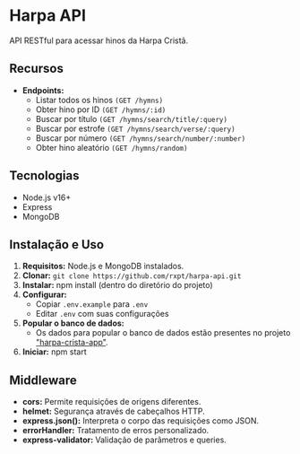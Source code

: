 # Harpa API

API RESTful para acessar hinos da Harpa Cristã.

## Recursos

- **Endpoints:**
  - Listar todos os hinos `(GET /hymns)`
  - Obter hino por ID `(GET /hymns/:id)`
  - Buscar por título `(GET /hymns/search/title/:query)`
  - Buscar por estrofe `(GET /hymns/search/verse/:query)`
  - Buscar por número `(GET /hymns/search/number/:number)`
  - Obter hino aleatório `(GET /hymns/random)`

## Tecnologias

- Node.js v16+
- Express
- MongoDB

## Instalação e Uso

1. **Requisitos:** Node.js e MongoDB instalados.
2. **Clonar:** `git clone https://github.com/rxpt/harpa-api.git`
3. **Instalar:** npm install (dentro do diretório do projeto)
4. **Configurar:**
   - Copiar `.env.example` para `.env`
   - Editar `.env` com suas configurações
5. **Popular o banco de dados:**
   - Os dados para popular o banco de dados estão presentes no projeto ["harpa-crista-app"](https://github.com/rxpt/harpa-crista-app/blob/main/src/data/anthems.json).
6. **Iniciar:** npm start

## Middleware

- **cors:** Permite requisições de origens diferentes.
- **helmet:** Segurança através de cabeçalhos HTTP.
- **express.json():** Interpreta o corpo das requisições como JSON.
- **errorHandler:** Tratamento de erros personalizado.
- **express-validator:** Validação de parâmetros e queries.
